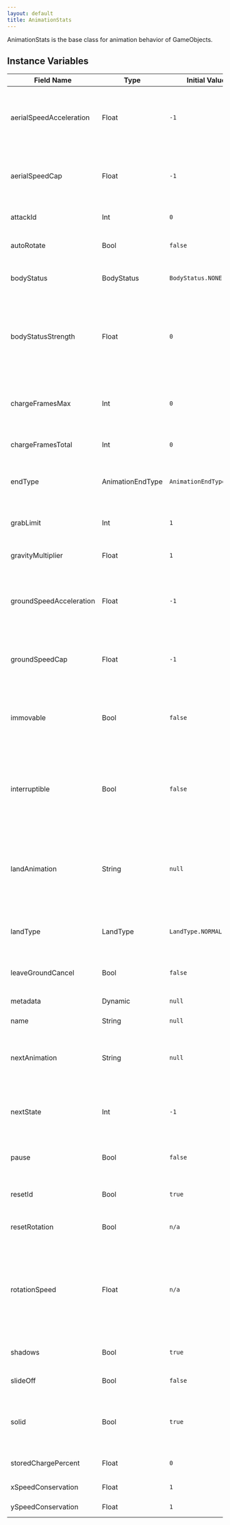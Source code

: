 ```yaml
---
layout: default
title: AnimationStats
---
```


AnimationStats is the base class for animation behavior of GameObjects.

## Instance Variables

| Field Name | Type | Initial Value | Description |
| ------------ | ------ | --------------- | ------------- |
| aerialSpeedAcceleration | Float | `-1` | Air speed acceleration override for this animation. Resorts to default aerialSpeedAcceleration animation stat when set to a negative value. |
| aerialSpeedCap | Float | `-1` | Maximum air speed limit override for this animation. Resorts to default aerialSpeedCap animation stat when set to a negative value. |
| attackId | Int | `0` | Not to be set directly - unique attackId for the attack |
| autoRotate | Bool | `false` | If true, the entity's body rotates to match momentum. |
| bodyStatus | BodyStatus | `BodyStatus.NONE` | Override's the BodyStatus of the Entity for the duration of the animation. |
| bodyStatusStrength | Float | `0` | If BodyStatus is in the DAMAGE_ARMOR, DAMAGE_RESISTANCE, LAUNCH_ARMOR, or LAUNCH_RESISTANCE states, then this controls the damage and velocity thresholds for each respective status. |
| chargeFramesMax | Int | `0` | Maximum number of frames the animation can be charged for. Setting this value to zero will disable charge incrementing |
| chargeFramesTotal | Int | `0` | Total number of frames the animation has been charged for |
| endType | AnimationEndType | `AnimationEndType.AUTO` | Defines how the engine should handle the completion of this animation<br> @see AnimationEndType |
| grabLimit | Int | `1` | Limit of the amount of objects that can be grabbed during this animation |
| gravityMultiplier | Float | `1` | Multiplier that is applied to the object's gravity value |
| groundSpeedAcceleration | Float | `-1` | Ground speed acceleration override for this animation. Resorts to default groundSpeedAcceleration animation stat when set to a negative value. |
| groundSpeedCap | Float | `-1` | Maximum ground speed limit override for this animation. Resorts to default groundSpeedCap animation stat when set to a negative value. |
| immovable | Bool | `false` | Immovable animations do not take knockback from windboxes and cannot be pushed by other solid objects, but may still push other movable solid objects. |
| interruptible | Bool | `false` | Allows the animation to be counted as a free state. Note that modifying this value directly will bypass any special rules surrounding interruptibility (i.e. IASA that relies on external conditions). |
| landAnimation | String | `null` | If non-null, the name of the animation that will be jumped to when the object transitions from air to ground, regardless of landType<br> If null, the engine will use a land animation based on the landType |
| landType | LandType | `LandType.NORMAL` | Determines the behavior of the object when it transitions from air to ground.<br> @see: LandType |
| leaveGroundCancel | Bool | `false` | If enabled the entity will have their animation canceled if they transition from grounded to aerial. |
| metadata | Dynamic | `null` | Metadata passed into the attack |
| name | String | `null` | The name of the attack animation. |
| nextAnimation | String | `null` | Used in conjunction with AnimationEndType.AUTO.  If provided, when the animation ends, the entity's animation will be changed to this value |
| nextState | Int | `-1` | Used in conjunction with AnimationEndType.AUTO. If provided, when the animation ends, the entity's state will be changed to this value |
| pause | Bool | `false` | When set to true, animation playback is halted on the current frame. |
| resetId | Bool | `true` | When true, the current AnimationStats attackId will be reset on the first frame. |
| resetRotation | Bool | `n/a` | When true, the rotation of the object will be reset on the first frame. |
| rotationSpeed | Float | `n/a` | When a non-zero value, the object will rotate at the specified speed. Positive values will rotate clockwise, while negative values will rotate counter-clockwise. Note that if the object is flipped horizontally, the direction of the rotation will also be flipped. |
| shadows | Bool | `true` | Whether or not to enable shadows on this particular animation |
| slideOff | Bool | `false` | Whether or not the character can slide off the edge of a floor. |
| solid | Bool | `true` | Set to true and the object will push other solid animations when hurtboxes overlap, unless those objects are immovable or non-solid. |
| storedChargePercent | Float | `0` | Not to be set directly - tracks the previously stored charge percentage |
| xSpeedConservation | Float | `1` | Percentage of non-KB X Speed kept on frame 1 |
| ySpeedConservation | Float | `1` | Percentage of non-KB Y Speed kept on frame 1 |
